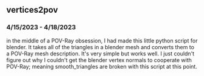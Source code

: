 ## vertices2pov
### 4/15/2023 - 4/18/2023

in the middle of a POV-Ray obsession, I had made this little python script for blender. It takes all of the triangles in a blender mesh and converts them to a POV-Ray mesh description. It's very simple but works well. I just couldn't figure out why I couldn't get the blender vertex normals to cooperate with POV-Ray; meaning smooth_triangles are broken with this script at this point.